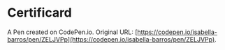 # Certificard

A Pen created on CodePen.io. Original URL: [https://codepen.io/isabella-barros/pen/ZELJVPp](https://codepen.io/isabella-barros/pen/ZELJVPp).

